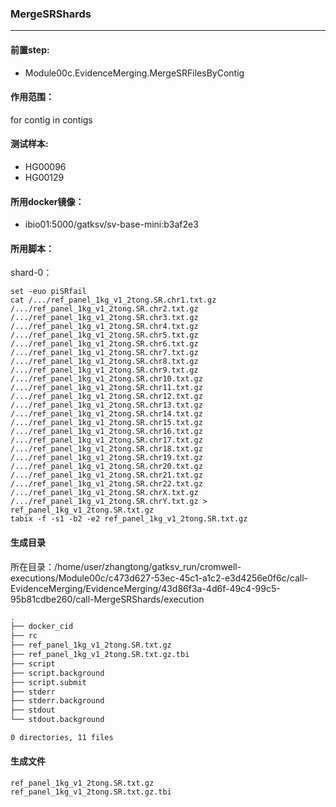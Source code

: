 ### MergeSRShards
***
#### 前置step:
+ Module00c.EvidenceMerging.MergeSRFilesByContig
#### 作用范围：
for contig in contigs
#### 测试样本:
+ HG00096
+ HG00129
#### 所用docker镜像：
+ ibio01:5000/gatksv/sv-base-mini:b3af2e3
#### 所用脚本：
shard-0：
```xhsell
set -euo piSRfail
cat /.../ref_panel_1kg_v1_2tong.SR.chr1.txt.gz /.../ref_panel_1kg_v1_2tong.SR.chr2.txt.gz /.../ref_panel_1kg_v1_2tong.SR.chr3.txt.gz /.../ref_panel_1kg_v1_2tong.SR.chr4.txt.gz /.../ref_panel_1kg_v1_2tong.SR.chr5.txt.gz /.../ref_panel_1kg_v1_2tong.SR.chr6.txt.gz /.../ref_panel_1kg_v1_2tong.SR.chr7.txt.gz /.../ref_panel_1kg_v1_2tong.SR.chr8.txt.gz /.../ref_panel_1kg_v1_2tong.SR.chr9.txt.gz /.../ref_panel_1kg_v1_2tong.SR.chr10.txt.gz /.../ref_panel_1kg_v1_2tong.SR.chr11.txt.gz /.../ref_panel_1kg_v1_2tong.SR.chr12.txt.gz /.../ref_panel_1kg_v1_2tong.SR.chr13.txt.gz /.../ref_panel_1kg_v1_2tong.SR.chr14.txt.gz /.../ref_panel_1kg_v1_2tong.SR.chr15.txt.gz /.../ref_panel_1kg_v1_2tong.SR.chr16.txt.gz /.../ref_panel_1kg_v1_2tong.SR.chr17.txt.gz /.../ref_panel_1kg_v1_2tong.SR.chr18.txt.gz /.../ref_panel_1kg_v1_2tong.SR.chr19.txt.gz /.../ref_panel_1kg_v1_2tong.SR.chr20.txt.gz /.../ref_panel_1kg_v1_2tong.SR.chr21.txt.gz /.../ref_panel_1kg_v1_2tong.SR.chr22.txt.gz /.../ref_panel_1kg_v1_2tong.SR.chrX.txt.gz /.../ref_panel_1kg_v1_2tong.SR.chrY.txt.gz > ref_panel_1kg_v1_2tong.SR.txt.gz
tabix -f -s1 -b2 -e2 ref_panel_1kg_v1_2tong.SR.txt.gz
```

#### 生成目录
所在目录：/home/user/zhangtong/gatksv_run/cromwell-executions/Module00c/c473d627-53ec-45c1-a1c2-e3d4256e0f6c/call-EvidenceMerging/EvidenceMerging/43d86f3a-4d6f-49c4-99c5-95b81cdbe260/call-MergeSRShards/execution
```xml
.
├── docker_cid
├── rc
├── ref_panel_1kg_v1_2tong.SR.txt.gz
├── ref_panel_1kg_v1_2tong.SR.txt.gz.tbi
├── script
├── script.background
├── script.submit
├── stderr
├── stderr.background
├── stdout
└── stdout.background

0 directories, 11 files
```
#### 生成文件
```
ref_panel_1kg_v1_2tong.SR.txt.gz
ref_panel_1kg_v1_2tong.SR.txt.gz.tbi
```